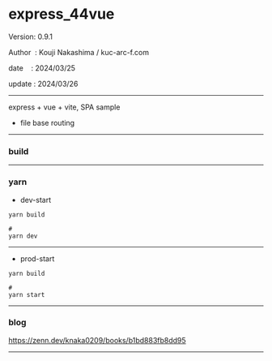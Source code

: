 ﻿# express_44vue

 Version: 0.9.1

 Author  : Kouji Nakashima / kuc-arc-f.com

 date    : 2024/03/25  

 update : 2024/03/26

***

express + vue + vite, SPA sample

* file base routing

***
### build

***

### yarn 
* dev-start

```
yarn build

#
yarn dev
```

***
* prod-start

```
yarn build

#
yarn start
```

***
### blog

https://zenn.dev/knaka0209/books/b1bd883fb8dd95


***

